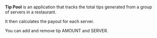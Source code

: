 <b>Tip Pool</b> is an application that tracks the total tips generated from a group of servers in a restaurant. 
<p>It then calculates the payout for each server.</p> You can add and remove tip AMOUNT and SERVER.
